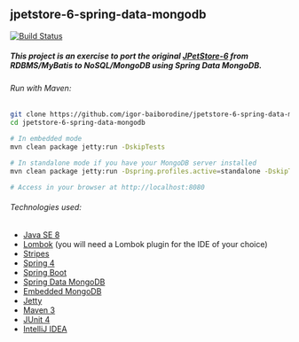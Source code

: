 jpetstore-6-spring-data-mongodb
-------------------------------
 [![Build Status](https://travis-ci.org/igor-baiborodine/jpetstore-6-spring-data-mongodb.svg?branch=master)](https://travis-ci.org/igor-baiborodine/jpetstore-6-spring-data-mongodb)
 
##### This project is an exercise to port the original [JPetStore-6](https://github.com/mybatis/jpetstore-6) from RDBMS/MyBatis to NoSQL/MongoDB using Spring Data MongoDB.

###### Run with Maven:
```bash
git clone https://github.com/igor-baiborodine/jpetstore-6-spring-data-mongodb.git
cd jpetstore-6-spring-data-mongodb

# In embedded mode
mvn clean package jetty:run -DskipTests

# In standalone mode if you have your MongoDB server installed
mvn clean package jetty:run -Dspring.profiles.active=standalone -DskipTests

# Access in your browser at http://localhost:8080
```

###### Technologies used:
* [Java SE 8](http://www.oracle.com/technetwork/java/javase/downloads/index-jsp-138363.html)
* [Lombok](https://projectlombok.org/) (you will need a Lombok plugin for the IDE of your choice)
* [Stripes](https://stripesframework.atlassian.net/wiki/display/STRIPES/Home)
* [Spring 4](http://projects.spring.io/spring-framework/#quick-start)
* [Spring Boot](http://projects.spring.io/spring-boot/)
* [Spring Data MongoDB](http://projects.spring.io/spring-data-mongodb/)
* [Embedded MongoDB](https://github.com/flapdoodle-oss/de.flapdoodle.embed.mongo)
* [Jetty](http://www.eclipse.org/jetty/)
* [Maven 3](http://maven.apache.org/)
* [JUnit 4](http://junit.org/)
* [IntelliJ IDEA](https://www.jetbrains.com/idea/)
